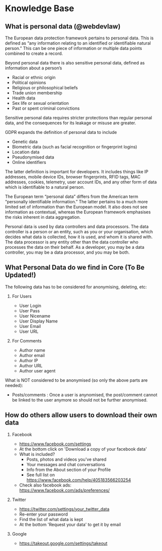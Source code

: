 # Knowledge Base

## What is personal data (@webdevlaw)
The European data protection framework pertains to personal data. This is defined as “any information relating to an identified or identifiable natural person.” This can be one piece of information or multiple data points combined to create a record.
 
Beyond personal data there is also sensitive personal data, defined as information about a person’s
 
* Racial or ethnic origin
* Political opinions
* Religious or philosophical beliefs
* Trade union membership
* Health data
* Sex life or sexual orientation
* Past or spent criminal convictions
 
Sensitive personal data requires stricter protections than regular personal data, and the consequences for its leakage or misuse are greater.

GDPR expands the definition of personal data to include
 
* Genetic data
* Biometric data (such as facial recognition or fingerprint logins)
* Location data
* Pseudonymised data
* Online identifiers
 
The latter definition is important for developers. It includes things like IP addresses, mobile device IDs, browser fingerprints, RFID tags, MAC addresses, cookies, telemetry, user account IDs, and any other form of data which is identifiable to a natural person.
 
The European term “personal data” differs from the American term “personally identifiable information.” The latter pertains to a much more limited set of information than the European model. It also does not see information as contextual, whereas the European framework emphasises the risks inherent in data aggregation.
 
Personal data is used by data controllers and data processors. The data controller is a person or an entity, such as you or your organisation, which decides what data is collected, how it is used, and whom it is shared with. The data processor is any entity other than the data controller who processes the data on their behalf. As a developer, you may be a data controller, you may be a data processor, and you may be both.

## What Personal Data do we find in Core (To Be Updated!)
The following data has to be considered for anonymising, deleting, etc:
1. For Users

   * User Login
   * User Pass
   * User Nicename
   * User Display Name
   * User Email
   * User URL
   
1. For Comments

   * Author name
   * Author email
   * Author IP
   * Author URL
   * Author user agent
 
 What is NOT considered to be anonymised (so only the above parts are needed):
 * Posts/comments : Once a user is anynomised, the post/comment cannot be linked to the user anymore so should not be further anonymised.

## How do others allow users to download their own data
1. Facebook

   * https://www.facebook.com/settings
   * At the bottom click on 'Download a copy of your facebook data'
   * What is included?
      + Posts, photos and videos you've shared
      + Your messages and chat conversations
      + Info from the About section of your Profile
      + See full list on https://www.facebook.com/help/405183566203254
   * Check also facebook ads: https://www.facebook.com/ads/preferences/

2. Twitter

   * https://twitter.com/settings/your_twitter_data
   * Re-enter your password
   * Find the list of what data is kept
   * At the bottom 'Request your data' to get it by email
   
3. Google

   * https://takeout.google.com/settings/takeout
